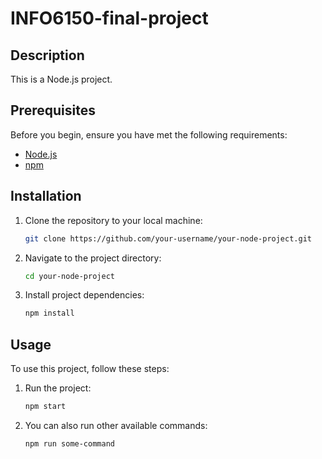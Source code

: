 # INFO6150-final-project
## Description

This is a Node.js project.

## Prerequisites

Before you begin, ensure you have met the following requirements:

- [Node.js](https://nodejs.org/)
- [npm](https://www.npmjs.com/)

## Installation

1. Clone the repository to your local machine:

   ```bash
   git clone https://github.com/your-username/your-node-project.git
   ```

2. Navigate to the project directory:

   ```bash
   cd your-node-project
   ```

3. Install project dependencies:

   ```bash
   npm install
   ```

## Usage

To use this project, follow these steps:

1. Run the project:

   ```bash
   npm start
   ```

2. You can also run other available commands:

   ```bash
   npm run some-command
   ```

